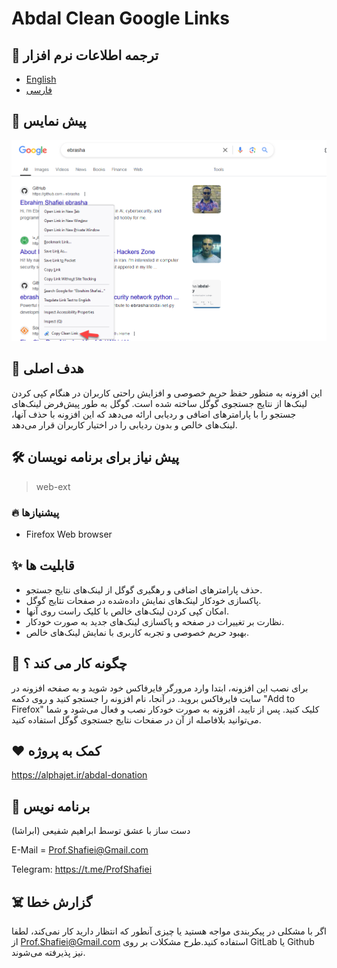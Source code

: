 # Abdal Clean Google Links

## 🎤 ترجمه اطلاعات نرم افزار
- [English](README.md)
- [فارسی](README.fa.md)

## 📸 پیش نمایس

<p align="center"><img src="scr.png?raw=true"></p>



## 💎 هدف اصلی
این افزونه به منظور حفظ حریم خصوصی و افزایش راحتی کاربران در هنگام کپی کردن لینک‌ها از نتایج جستجوی گوگل ساخته شده است. گوگل به طور پیش‌فرض لینک‌های جستجو را با پارامترهای اضافی و ردیابی ارائه می‌دهد که این افزونه با حذف آنها، لینک‌های خالص و بدون ردیابی را در اختیار کاربران قرار می‌دهد.


## 🛠️ پیش نیاز برای برنامه نویسان
> web-ext
 

### 🔥 پیشنیازها

- Firefox Web browser


## ✨ قابلیت ها

* حذف پارامترهای اضافی و رهگیری گوگل از لینک‌های نتایج جستجو.
* پاکسازی خودکار لینک‌های نمایش داده‌شده در صفحات نتایج گوگل.
* امکان کپی کردن لینک‌های خالص با کلیک راست روی آنها.
* نظارت بر تغییرات در صفحه و پاکسازی لینک‌های جدید به صورت خودکار.
* بهبود حریم خصوصی و تجربه کاربری با نمایش لینک‌های خالص.

## 📝️ چگونه کار می کند ؟

برای نصب این افزونه، ابتدا وارد مرورگر فایرفاکس خود شوید و به صفحه افزونه در سایت فایرفاکس بروید. در آنجا، نام افزونه را جستجو کنید و روی دکمه "Add to Firefox" کلیک کنید. پس از تایید، افزونه به صورت خودکار نصب و فعال می‌شود و شما می‌توانید بلافاصله از آن در صفحات نتایج جستجوی گوگل استفاده کنید.

## ❤️ کمک به پروژه

https://alphajet.ir/abdal-donation

## 🤵 برنامه نویس
دست ساز با عشق توسط ابراهیم شفیعی (ابراشا)

E-Mail = Prof.Shafiei@Gmail.com

Telegram: https://t.me/ProfShafiei

## ☠️ گزارش خطا

اگر با مشکلی در پیکربندی مواجه هستید یا چیزی آنطور که انتظار دارید کار نمی‌کند، لطفا از Prof.Shafiei@Gmail.com استفاده کنید.طرح مشکلات بر روی  GitLab یا Github نیز پذیرفته می‌شوند.



